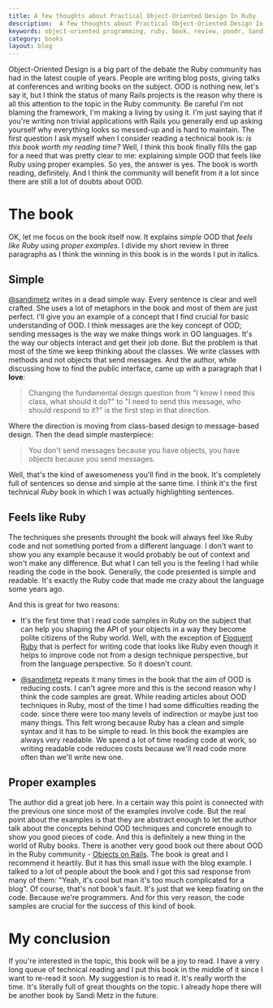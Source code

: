 ```yaml
---
title: A few thoughts about Practical Object-Oriented Design In Ruby
description:  A few thoughts about Practical Object-Oriented Design In Ruby by Sandi Metz. Published by Addison-Wesley in 2012
keywords: object-oriented programming, ruby, book, review, poodr, Sandi Metz
category: books
layout: blog
---
```


Object-Oriented Design is a big part of the debate the Ruby community has had
in the latest couple of years. People are writing blog posts, giving talks at
conferences and writing books on the subject. OOD is nothing new, let's say
it, but I think the status of many Rails projects is the reason why there is
all this attention to the topic in the Ruby community. Be careful I'm not
blaming the framework, I'm making a living by using it. I'm just saying that if
you're writing non trivial applications with Rails you generally end up asking
yourself why everything looks so messed-up and is hard to maintain. The first
question I ask myself when I consider reading a technical book is: *is this
book worth my reading time?* Well, I think this book finally fills the gap for
a need that was pretty clear to me: explaining simple OOD that feels like Ruby
using proper examples. So yes, the answer is yes. The book is worth reading,
definitely. And I think the community will benefit from it a lot since
there are still a lot of doubts about OOD.

# The book

OK, let me focus on the book itself now. It explains *simple* OOD that *feels
like Ruby* using *proper examples*. I divide my short review in three
paragraphs as I think the winning in this book is in the words I put in
italics.

## Simple

[@sandimetz](https://twitter.com/sandimetz) writes in a dead simple way. Every
sentence is clear and well crafted. She uses a lot of metaphors in the book and
most of them are just perfect. I'll give you an example of a concept that I
find crucial for basic understanding of OOD. I think messages are the key
concept of OOD; sending messages is the way we make things work in OO
languages. It's the way our objects interact and get their job done. But the
problem is that most of the time we keep thinking about the classes. We write
classes with methods and not objects that send messages. And the author, while
discussing how to find the public interface, came up with a paragraph that I
**love**:

> Changing the fundamental design question from "I know I need this class,
> what should it do?" to "I need to send this message, who should respond to
> it?" is the first step in that direction.

Where the direction is moving from class-based design to message-based design.
Then the dead simple masterpiece:

> You don't send messages because you have objects, you have objects because
> you send messages.

Well, that's the kind of awesomeness you'll find in the book. It's completely
full of sentences so dense and simple at the same time. I think it's the first
technical *Ruby* book in which I was actually highlighting sentences.

## Feels like Ruby

The techniques she presents throught the book will always feel like Ruby code
and not something ported from a different language. I don't want to show you
any example because it would probably be out of context and won't make any
difference. But what I can tell you is the feeling I had while reading the code
in the book. Generally, the code presented is simple and readable. It's exactly
the Ruby code that made me crazy about the language some years ago.

And this is great for two reasons:

- It's the first time that I read code samples in Ruby on the subject that can
help you shaping the API of your objects in a way they become polite citizens
of the Ruby world. Well, with the exception of [Eloquent
Ruby](http://eloquentruby.com/) that is perfect for writing code that looks
like Ruby even though it helps to improve code not from a design technique
perspective, but from the language perspective. So it doesn't count.

- [@sandimetz](https://twitter.com/sandimetz) repeats it many times in the book
that the aim of OOD is reducing costs. I can't agree more and this is the
second reason why I think the code samples are great. While reading articles
about OOD techniques in Ruby, most of the time I had some difficulties reading
the code.  since there were too many levels of indirection or maybe just too
many things.  This felt wrong because Ruby has a clean and simple syntax and it
has to be simple to read. In this book the examples are always very readable.
We spend a lot of time reading code at work, so writing readable code reduces
costs because we'll read code more often than we'll write new one.

## Proper examples

The author did a great job here. In a certain way this point is connected with
the previous one since most of the examples involve code. But the real point
about the examples is that they are abstract enough to let the author talk
about the concepts behind OOD techniques and concrete enough to show you good
pieces of code. And this is definitely a new thing in the world of Ruby books.
There is another very good book out there about OOD in the Ruby community -
[Objects on Rails](http://objectsonrails.com/). The book is great and I
recommend it heartily. But it has this small issue with the blog example. I
talked to a lot of people about the book and I got this sad response from many
of them: "Yeah, it's cool but man it's too much complicated for a blog".  Of
course, that's not book's fault. It's just that we keep fixating on the code.
Because we're programmers. And for this very reason, the code samples are
crucial for the success of this kind of book.

# My conclusion

If you're interested in the topic, this book will be a joy to read. I have a
very long queue of technical reading and I put this book in the middle of it
since I want to re-read it soon. My suggestion is to read it. It's really worth
the time. It's literally full of great thoughts on the topic. I already hope
there will be another book by Sandi Metz in the future.
